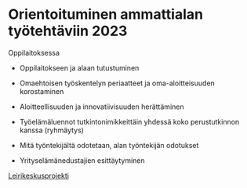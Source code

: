 # Orientoituminen ammattialan työtehtäviin 2023


Oppilaitoksessa

- Oppilaitokseen ja alaan tutustuminen

- Omaehtoisen työskentelyn periaatteet ja oma-aloitteisuuden korostaminen

- Aloitteellisuuden ja innovatiivisuuden herättäminen

- Työelämäluennot tutkintonimikkeittäin yhdessä koko perustutkinnon kanssa (ryhmäytys) 

- Mitä työntekijältä odotetaan, alan työntekijän odotukset

- Yrityselämänedustajien esittäytyminen

[Leirikeskusprojekti](./projekti1/index.md)
